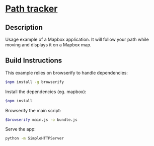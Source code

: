 [Path tracker](http://tehsis.com.ar/map-test)
=

Description
-

Usage example of a Mapbox application.
It will follow your path while moving and displays it on a Mapbox map.

Build Instructions
-

This example relies on browserify to handle dependencies:

```bash
$npm install -g browserify
```

Install the dependencies (eg. mapbox):

```bash
$npm install
```

Browserify the main script:

```bash
$browserify main.js -o bundle.js 
```

Serve the app:

```bash
python -m SimpleHTTPServer
```


